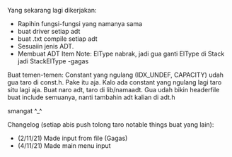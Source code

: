 Yang sekarang lagi dikerjakan:

- Rapihin fungsi-fungsi yang namanya sama
- buat driver setiap adt
- buat .txt compile setiap adt
- Sesuaiin jenis ADT.
- Membuat ADT Item Note: ElType nabrak, jadi gua ganti ElType di Stack jadi StackElType -gagas

Buat temen-temen:
Constant yang ngulang (IDX_UNDEF, CAPACITY) udah gua taro di const.h. Pake itu aja. Kalo ada constant yang ngulang lagi taro situ lagi aja.
Buat naro adt, taro di lib/namaadt.
Gua udah bikin headerfile buat include semuanya, nanti tambahin adt kalian di adt.h

smangat ^\_^


Changelog (setiap abis push tolong taro notable things buat yang lain):
- (2/11/21) Made input from file (Gagas)
- (4/11/21) Made main menu input


